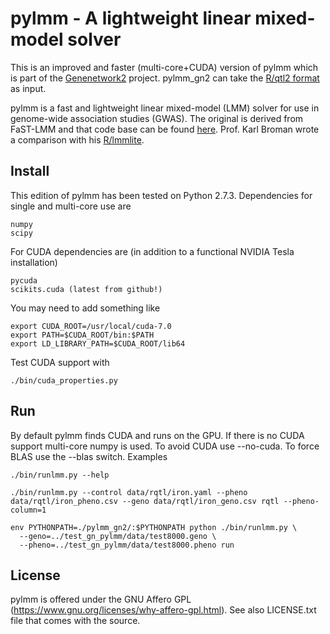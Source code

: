 # pylmm - A lightweight linear mixed-model solver

This is an improved and faster (multi-core+CUDA) version of pylmm which is part of the
[Genenetwork2](https://github.com/genenetwork) project. pylmm_gn2 can
take the [R/qtl2 format](http://kbroman.org/qtl2/assets/vignettes/input_files.html) as input.

pylmm is a fast and lightweight linear mixed-model (LMM) solver for
use in genome-wide association studies (GWAS). The original is derived
from FaST-LMM and that code base can be found
[here](https://github.com/nickFurlotte/pylmm). Prof. Karl Broman wrote
a comparison with his
[R/lmmlite](http://kbroman.org/lmmlite/assets/lmmlite.html).

## Install

This edition of pylmm has been tested on Python 2.7.3. Dependencies for single
and multi-core use are

    numpy
    scipy

For CUDA dependencies are (in addition to a functional NVIDIA Tesla installation)

    pycuda
    scikits.cuda (latest from github!)

You may need to add something like

    export CUDA_ROOT=/usr/local/cuda-7.0
    export PATH=$CUDA_ROOT/bin:$PATH
    export LD_LIBRARY_PATH=$CUDA_ROOT/lib64

Test CUDA support with

    ./bin/cuda_properties.py

## Run

By default pylmm finds CUDA and runs on the GPU. If there is no CUDA
support multi-core numpy is used. To avoid CUDA use --no-cuda. To
force BLAS use the --blas switch. Examples

    ./bin/runlmm.py --help

    ./bin/runlmm.py --control data/rqtl/iron.yaml --pheno data/rqtl/iron_pheno.csv --geno data/rqtl/iron_geno.csv rqtl --pheno-column=1

    env PYTHONPATH=./pylmm_gn2/:$PYTHONPATH python ./bin/runlmm.py \
      --geno=../test_gn_pylmm/data/test8000.geno \
      --pheno=../test_gn_pylmm/data/test8000.pheno run

## License

pylmm is offered under the GNU Affero GPL (https://www.gnu.org/licenses/why-affero-gpl.html).
See also LICENSE.txt file that comes with the source.
